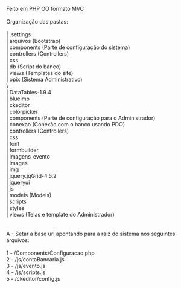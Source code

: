 Feito em PHP OO formato MVC<br />
<br />
Organização das pastas:<br />
<br />
| .settings	<br />
| arquivos	(Bootstrap)<br />
| components (Parte de configuração do sistema)<br />
| controllers (Controllers)<br />
| css<br />	
| db (Script do banco)<br />
| views (Templates do site)<br />
| opix (Sistema Administrativo)<br />
 \ <br />
  | DataTables-1.9.4<br />
  | blueimp<br />
  | ckeditor<br />
  | colorpicker<br />
  | components (Parte de configuração para o Administrador)<br />
  | conexao	(Conexão com o banco usando PDO)<br />
  | controllers (Controllers)<br />
  | css<br />
  | font<br />
  | formbuilder<br />
  | imagens_evento<br />
  | images<br />
  | img<br />
  | jquery.jqGrid-4.5.2<br />
  | jqueryui<br />
  | js<br />
  | models (Models)<br />
  | scripts<br />
  | styles<br />
  | views (Telas e template do Administrador)<br />
<br />
<br />
A - Setar a base url apontando para a raiz do sistema nos seguintes arquivos:
<br />
<br />
1 - /Components/Configuracao.php<br />
2 - /js/contaBancaria.js<br />
3 - /js/evento.js<br />
4 - /js/scripts.js<br />
5 - /ckeditor/config.js<br />

